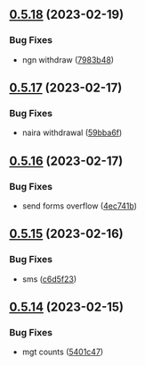 ## [0.5.18](https://github.com/matt-kay/payfam-webapp/compare/v0.5.17...v0.5.18) (2023-02-19)


### Bug Fixes

* ngn withdraw ([7983b48](https://github.com/matt-kay/payfam-webapp/commit/7983b4837f739b5fec627e4067a343e231193993))



## [0.5.17](https://github.com/matt-kay/payfam-webapp/compare/v0.5.16...v0.5.17) (2023-02-17)


### Bug Fixes

* naira withdrawal ([59bba6f](https://github.com/matt-kay/payfam-webapp/commit/59bba6f5ab7c8a3dea4f1eac7eefc9ea8bcd5eaa))



## [0.5.16](https://github.com/matt-kay/payfam-webapp/compare/v0.5.15...v0.5.16) (2023-02-17)


### Bug Fixes

* send forms overflow ([4ec741b](https://github.com/matt-kay/payfam-webapp/commit/4ec741b0801d95ff1555d83472e82b2628aec8b6))



## [0.5.15](https://github.com/matt-kay/payfam-webapp/compare/v0.5.14...v0.5.15) (2023-02-16)


### Bug Fixes

* sms ([c6d5f23](https://github.com/matt-kay/payfam-webapp/commit/c6d5f23b199a3cde4f50e0f7c1f259e920f75536))



## [0.5.14](https://github.com/matt-kay/payfam-webapp/compare/v0.5.13...v0.5.14) (2023-02-15)


### Bug Fixes

* mgt counts ([5401c47](https://github.com/matt-kay/payfam-webapp/commit/5401c47f46e5d8cb8af6c15d1e8f2c794306999e))



